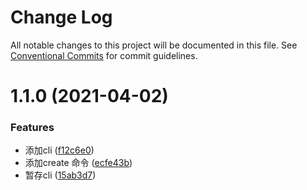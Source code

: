 # Change Log

All notable changes to this project will be documented in this file.
See [Conventional Commits](https://conventionalcommits.org) for commit guidelines.

# 1.1.0 (2021-04-02)


### Features

* 添加cli ([f12c6e0](https://github.com/nicedudu/toolbox/commit/f12c6e0c4075d25f72ec1baa6e26c4f25018908e))
* 添加create 命令 ([ecfe43b](https://github.com/nicedudu/toolbox/commit/ecfe43b145e7c745af3e5899c129e0508802a081))
* 暂存cli ([15ab3d7](https://github.com/nicedudu/toolbox/commit/15ab3d7df8df93e00332ecce9ed73739a450fd6a))
